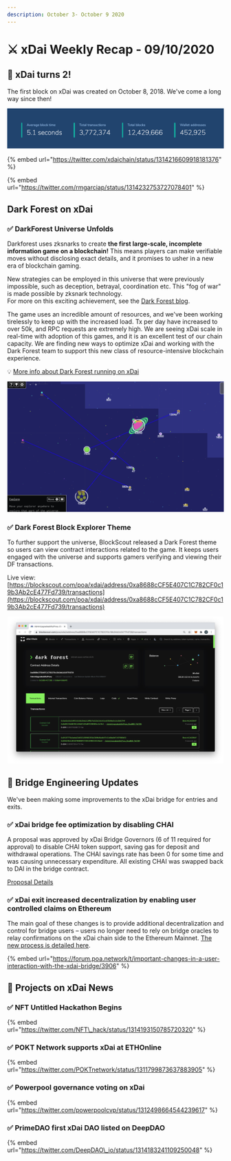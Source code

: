 ```yaml
---
description: October 3- October 9 2020
---
```


# ⚔️ xDai Weekly Recap - 09/10/2020

## 🎂 xDai turns 2!

The first block on xDai was created on October 8, 2018. We've come a long way since then!

![October 9, 2020](../../../.gitbook/assets/blockscout-today.jpg)

{% embed url="https://twitter.com/xdaichain/status/1314216609918181376" %}

{% embed url="https://twitter.com/rmgarciap/status/1314232753727078401" %}

## Dark Forest on xDai

### ✅ DarkForest Universe Unfolds

Darkforest uses zksnarks to create **the first large-scale, incomplete information game on a blockchain!** This means players can make verifiable moves without disclosing exact details, and it promises to usher in a new era of blockchain gaming.

New strategies can be employed in this universe that were previously impossible, such as deception, betrayal, coordination etc. This "fog of war" is made possible by zksnark technology.  
For more on this exciting achievement, see the [Dark Forest blog](https://blog.zkga.me/).

The game uses an incredible amount of resources, and we've been working tirelessly to keep up with the increased load. Tx per day have increased to over 50k, and RPC requests are extremely high. We are seeing xDai scale in real-time with adoption of this games, and it is an excellent test of our chain capacity. We are finding new ways to optimize xDai and working with the Dark Forest team to support this new class of resource-intensive blockchain experience.

💡 [More info about Dark Forest running on xDai](../../project-spotlights/dark-forest.md)

![](../../../.gitbook/assets/df-tweet.jpg)

### ✅ Dark Forest Block Explorer Theme

To further support the universe, BlockScout released a Dark Forest theme so users can view contract interactions related to the game. It keeps users engaged with the universe and supports gamers verifying and viewing their DF transactions. 

Live view: [https://blockscout.com/poa/xdai/address/0xa8688cCF5E407C1C782CF0c19b3Ab2cE477Fd739/transactions](https://blockscout.com/poa/xdai/address/0xa8688cCF5E407C1C782CF0c19b3Ab2cE477Fd739/transactions)

![](../../../.gitbook/assets/dfbe.jpg)

## 🌉 Bridge Engineering Updates

We've been making some improvements to the xDai bridge for entries and exits.

### ✅ xDai bridge fee optimization by disabling CHAI

A proposal was approved by xDai Bridge Governors \(6 of 11 required for approval\) to disable CHAI token support, saving gas for deposit and withdrawal operations. The CHAI savings rate has been 0 for some time and was causing unnecessary expenditure. All existing CHAI was swapped back to DAI in the bridge contract.  
  
[Proposal Details](https://forum.poa.network/t/disable-chai-token-support-to-safe-gas-for-deposit-and-withdrawal-operations/3936)

### ✅ xDai exit increased decentralization by enabling user controlled claims on Ethereum

The main goal of these changes is to provide additional decentralization and control for bridge users – users no longer need to rely on bridge oracles to relay confirmations on the xDai chain side to the Ethereum Mainnet. [The new process is detailed here](../../../for-users/converting-xdai-via-bridge/moving-xdai-to-dai.md).

{% embed url="https://forum.poa.network/t/important-changes-in-a-user-interaction-with-the-xdai-bridge/3906" %}

## 📰 Projects on xDai News

### ✅ NFT Untitled Hackathon Begins

{% embed url="https://twitter.com/NFT\_hack/status/1314193150785720320" %}

### ✅ POKT Network supports xDai at ETHOnline

{% embed url="https://twitter.com/POKTnetwork/status/1311799873637883905" %}

### ✅ Powerpool governance voting on xDai

{% embed url="https://twitter.com/powerpoolcvp/status/1312498664544239617" %}

### ✅ PrimeDAO first xDai DAO listed on DeepDAO

{% embed url="https://twitter.com/DeepDAO\_io/status/1314183241109250048" %}



